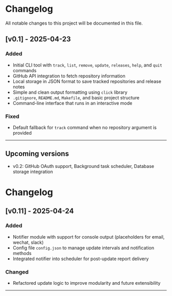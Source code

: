 # Changelog

All notable changes to this project will be documented in this file.

## [v0.1] - 2025-04-23

### Added
- Initial CLI tool with `track`, `list`, `remove`, `update`, `releases`, `help`, and `quit` commands
- GitHub API integration to fetch repository information
- Local storage in JSON format to save tracked repositories and release notes
- Simple and clean output formatting using `click` library
- `.gitignore`, `README.md`, `Makefile`, and basic project structure
- Command-line interface that runs in an interactive mode

### Fixed
- Default fallback for `track` command when no repository argument is provided

---

## Upcoming versions
- v0.2: GitHub OAuth support, Background task scheduler, Database storage integration

# Changelog

## [v0.11] - 2025-04-24

### Added
- Notifier module with support for console output (placeholders for email, wechat, slack)
- Config file `config.json` to manage update intervals and notification methods
- Integrated notifier into scheduler for post-update report delivery

### Changed
- Refactored update logic to improve modularity and future extensibility

---